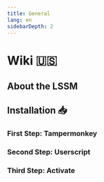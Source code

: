 ```yaml
---
title: General
lang: en
sidebarDepth: 2
---
```


# Wiki :us: <Badge text="LSSM Stable 3.3.5"/>

## About the LSSM

## Installation :inbox_tray:

### First Step: Tampermonkey

### Second Step: Userscript

### Third Step: Activate
